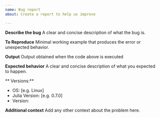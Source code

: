 ```yaml
---
name: Bug report
about: Create a report to help us improve

---
```


**Describe the bug**
A clear and concise description of what the bug is.

**To Reproduce**
Minimal working example that produces the error or unexpected behavior.

**Output**
Output obtained when the code above is executed

**Expected behavior**
A clear and concise description of what you expected to happen.

** Versions:**
 - OS: [e.g. Linux]
 - Julia Version: [e.g. 0.7.0]
 - Version: 

**Additional context**
Add any other context about the problem here.
